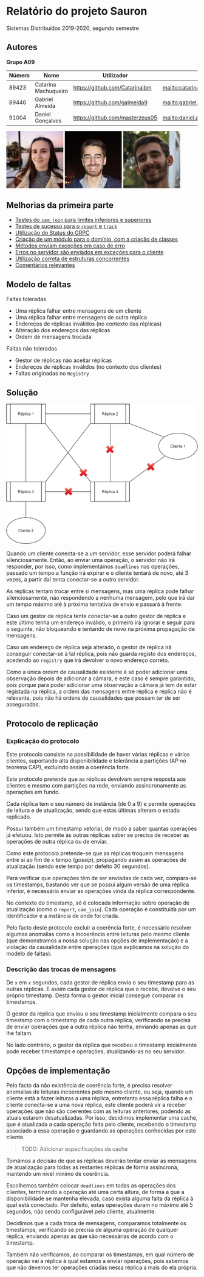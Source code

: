 # Relatório do projeto Sauron

Sistemas Distribuídos 2019-2020, segundo semestre

## Autores
  
**Grupo A09** 

| Número | Nome                 | Utilizador                        | Correio eletrónico                                |
| -------|----------------------|-----------------------------------| --------------------------------------------------|
| 89423  | Catarina Machuqueiro | <https://github.com/Catarinaibm>  | <mailto:catarinamachuqueiro@tecnico.ulisboa.pt>   |
| 89446  | Gabriel Almeida      | <https://github.com/galmeida9>    | <mailto:gabriel.almeida@tecnico.ulisboa.pt>       |
| 91004  | Daniel Gonçalves     | <https://github.com/masterzeus05> | <mailto:daniel.a.goncalves@tecnico.ulisboa.pt>    |

![Catarina](catarina.png) ![Gabriel](gabriel.png) ![Daniel](daniel.png)


## Melhorias da primeira parte

- [Testes do `cam_join` para limites inferiores e superiores](https://github.com/tecnico-distsys/A09-Sauron/commit/b656a724d092cfff34f1389078657b251da2bef7)
- [Testes de sucesso para o `report` e `track`](https://github.com/tecnico-distsys/A09-Sauron/commit/b656a724d092cfff34f1389078657b251da2bef7)
- [Utilização do Status do GRPC](https://github.com/tecnico-distsys/A09-Sauron/commit/b656a724d092cfff34f1389078657b251da2bef7)
- [Criação de um módulo para o domínio, com a criação de classes](https://github.com/tecnico-distsys/A09-Sauron/commit/b656a724d092cfff34f1389078657b251da2bef7)
- [Métodos enviam exceções em caso de erro](https://github.com/tecnico-distsys/A09-Sauron/commit/b656a724d092cfff34f1389078657b251da2bef7)
- [Erros no servidor são enviados em exceções para o cliente](https://github.com/tecnico-distsys/A09-Sauron/commit/b656a724d092cfff34f1389078657b251da2bef7)
- [Utilização correta de estruturas concorrentes](https://github.com/tecnico-distsys/A09-Sauron/commit/55b2f3139079c287b379dad2216786e16ecf4bb4)
- [Comentários relevantes](TODO:)

## Modelo de faltas
Faltas toleradas
- Uma réplica falhar entre mensagens de um cliente
- Uma réplica falhar entre mensagens de outra réplica
- Endereços de réplicas inválidos (no contexto das réplicas)
- Alteração dos endereços das réplicas
- Ordem de mensagens trocada

Faltas não toleradas
- Gestor de réplicas não aceitar réplicas
- Endereços de réplicas inválidos (no contexto dos clientes)
- Faltas originadas no `Registry`


## Solução

![Solução](solution.png)

Quando um cliente conecta-se a um servidor, esse servidor poderá falhar silenciosamente. Então, ao enviar uma operação, o servidor não irá responder, por isso, como implementámos `deadlines` nas operações, passado um tempo a função irá expirar e o cliente tentará de novo, até 3 vezes, a partir daí tenta conectar-se a outro servidor.

As réplicas tentam trocar entre si mensagens, mas uma réplica pode falhar silenciosamente, não respondendo a nenhuma mensagem, pelo que irá dar um tempo máximo até à próxima tentativa de envio e passará à frente.

Caso um gestor de réplica tente conectar-se a outro gestor de réplica e este último tenha um endereço inválido, o primeiro irá ignorar e seguir para o seguinte, não bloqueando e tentando de novo na próxima propagação de mensagens.

Caso um endereço de réplica seja alterado, o gestor de réplica irá conseguir conectar-se à tal réplica, pois não guarda registo dos endereços, acedendo ao `registry` que irá devolver o novo endereço correto.

Como a única ordem de causalidade existente é só poder adicionar uma observação depois de adicionar a câmara, e este caso é sempre garantido, pois porque para poder adicionar uma observação a câmara já tem de estar registada na réplica, a ordem das mensagens entre réplica e réplica não é relevante, pois não há ordens de causalidades que possam ter de ser asseguradas.

## Protocolo de replicação

### Explicação do protocolo

Este protocolo consiste na possibilidade de haver várias réplicas e vários clientes, suportando alta disponibilidade e tolerância a partições (AP no teorema CAP), excluindo assim a coerência forte.

Este protocolo pretende que as réplicas devolvam sempre resposta aos clientes e mesmo com partições na rede, enviando assincronamente as operações em fundo.

Cada réplica tem o seu número de instância (de 0 a 9) e permite operações de leitura e de atualização, sendo que estas últimas alteram o estado replicado.

Possui também um timestamp vetorial, de modo a saber quantas operações já efetuou. Isto permite às outras réplicas saber se precisa de receber as operações de outra réplica ou de enviar.

Como este protocolo pretende-se que as réplicas troquem mensagens entre si ao fim de `x` tempo (_gossip_), propagando assim as operações de atualização (sendo este tempo por defeito 30 segundos).

Para verificar que operações têm de ser enviadas de cada vez, compara-se os timestamps, bastando ver que se possui algum versão de uma réplica inferior, é necessário enviar as operações vinda da réplica correspondente.

No contexto do timestamp, só é colocada informação sobre operação de atualização (como o `report`, `cam_join`). Cada operação é constituída por um identificador e a instância de onde foi criada.

Pelo facto deste protocolo excluir a coerência forte, é necessário resolver algumas anomalias como a incoerência entre leituras pelo mesmo cliente (que demonstramos a nossa solução nas opções de implementação) e a violação da causalidade entre operações (que explicamos na solução do modelo de faltas).

### Descrição das trocas de mensagens

De `x` em `x` segundos, cada gestor de réplica envia o seu timestamp para as outras réplicas. E assim cada gestor de réplica que o recebe, devolve o seu próprio timestamp. Desta forma o gestor inicial consegue comparar os timestamps.

O gestor da réplica que enviou o seu timestamp inicialmente compara o seu timestamp com o timestamp de cada outra réplica, verificando se precisa de enviar operações que a outra réplica não tenha, enviando apenas as que lhe faltam.

No lado contrário, o gestor da réplica que recebeu o timestamp inicialmente pode receber timestamps e operações, atualizando-as no seu servidor.

## Opções de implementação

Pelo facto da não existência de coerência forte, é preciso resolver anomalias de leituras incoerentes pelo mesmo cliente, ou seja, quando um cliente está a fazer leituras a uma réplica, entretanto essa réplica falha e o cliente conecta-se a uma nova réplica, este cliente poderá vir a receber operações que não são coerentes com as leituras anteriores, podendo as atuais estarem desatualizadas. Por isso, decidimos implementar uma cache, que é atualizada a cada operação feita pelo cliente, recebendo o timestamp associado a essa operação e guardando as operações conhecidas por este cliente.
> TODO: Adicionar especificações da cache

Tomámos a decisão de que as réplicas deverão tentar enviar as mensagens de atualização para todas as restantes réplicas de forma assíncrona, mantendo um nível mínimo de coerência.

Escolhemos também colocar `deadlines` em todas as operações dos clientes, terminando a operação até uma certa altura, de forma a que a disponibilidade se mantenha elevada, caso exista alguma falta da réplica à qual está conectado. Por defeito, estas operações duram no máximo até 5 segundos, não sendo configurável pelo cliente, atualmente.

Decidimos que a cada troca de mensagens, comparamos totalmente os timestamps, verificando se precisa de alguma operação de qualquer réplica, enviando apenas as que são necessárias de acordo com o timestamp.

Também não verificamos, ao comparar os timestamps, em qual número de operação vai a réplica à qual estamos a enviar operações, pois sabemos que não devemos ter operações criadas nessa réplica a mais do ela própria.